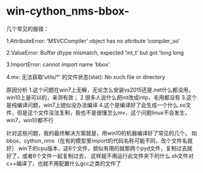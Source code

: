 # win-cython_nms-bbox-
几个常见的报错：

1.AttributeError: ‘MSVCCompiler’ object has no attribute ‘compiler_so’

2.ValueError: Buffer dtype mismatch, expected ‘int_t’ but got 'long long

3.ImportError: cannot import name ‘bbox’

4.mv: 无法获取’utils/*’ 的文件状态(stat): No such file or directory

原因分析
1.这个问题在win7上无解，无论怎么安装vs2015还是.net什么都没用，win10上是可以的，亲测有效；
2.很多人说什么把int改成intp，毛用都没有
3.这个是纯编译问题，win7上貌似没办法编译
4.这个是编译好了会生成一个什么.so文件，但是这个文件没法复制，我也不是很懂怎么mv，这个问题linux不会发生，win7，win10都不行

针对这些问题，我的最终解决方案就是，用win10的机器编译好了常见的几个，
如bbox、cython_nms（在有的模型里import的代码名称可能不同，改个文件名就好）
win下的cpu版本，这6个文件，貌似有用的就那两个pyd文件，复制过去就好了，或者6个文件一起复制过去，
这样就不用运行此文件夹下的什么.sh文件对c++编译了，也就不用配置什么gcc之类的文件了
